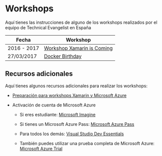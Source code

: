 Workshops
=========

Aquí tienes las instrucciones de alguno de los workshops realizados por el
equipo de Technical Evangelist en España

| Fecha       | Workshop                                                                                      |
|-------------|-----------------------------------------------------------------------------------------------|
| 2016 - 2017 | [Workshop Xamarin is Coming](https://github.com/xamarin/dev-days-labs/tree/master/HandsOnLab) |
| 27/03/2017  | [Docker Birthday](DockerBirthday)                                                                               |

Recursos adicionales
--------------------

Aquí tienes algunos recursos adicionales para realizar los workshops:

-   [Preparación para workshops Xamarin y Microsoft
    Azure](https://github.com/esmsdn/Workshops-Xamarin-y-Microsoft-Azure/blob/master/Microsoft%20Azure%20con%20Microsoft%20Imagine.md)

-   Activación de cuenta de Microsoft Azure

    -   Si eres estudiante: [Microsoft
        Imagine](https://github.com/esmsdn/Workshops-Xamarin-y-Microsoft-Azure/blob/master/Microsoft%20Azure%20con%20Microsoft%20Imagine.md)

    -   Si tienes un Microsoft Azure Pass: [Microsoft Azure
        Pass](https://github.com/esmsdn/Workshops-Xamarin-y-Microsoft-Azure/blob/master/Microsoft%20Azure%20Pass.md)

    -   Para todos los demás: [Visual Studio Dev
        Essentials](https://github.com/esmsdn/Workshops-Xamarin-y-Microsoft-Azure/blob/master/Microsoft%20Azure%20con%20Dev%20Essentials.md)

    -   También puedes utilizar una prueba completa de Microsoft Azure:
        [Microsoft Azure
        Trial](https://github.com/esmsdn/Workshops-Xamarin-y-Microsoft-Azure/blob/master/Microsoft%20Azure%20Trial.md)
